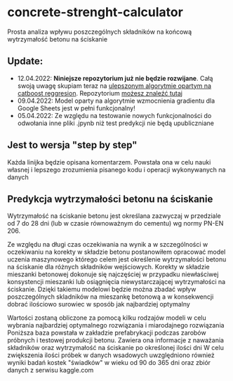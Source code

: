 # concrete-strenght-calculator
Prosta analiza wpływu poszczególnych składników na końcową wytrzymałość betonu na ściskanie

## Update:

- 12.04.2022: **Niniejsze repozytorium już nie będzie rozwijane**. Całą swoją uwagę skupiam teraz na [ulepszonym algorytmie opartym na catboost reggresion](https://catboost.ai/en/docs/concepts/python-reference_catboostregressor). Repozytorium [możesz znaleźć tutaj](https://github.com/brownmilleryt/catboost-strenght-calculator)
- 09.04.2022: Model oparty na algorytmie wzmocnienia gradientu dla Google Sheets jest w pełni funkcjonalny!
- 05.04.2022: Ze względu na testowanie nowych funkcjonalności do odwołania inne pliki .jpynb niż test predykcji nie będą upubliczniane

## Jest to wersja "step by step"
Każda linijka będzie opisana komentarzem.
Powstała ona w celu nauki własnej i lepszego zrozumienia pisanego kodu i operacji wykonywanych na danych

## Predykcja wytrzymałości betonu na ściskanie

Wytrzymałość na ściskanie betonu jest określana zazwyczaj w przedziale od 7 do 28 dni (lub w czasie równoważnym do cementu) wg normy PN-EN 206.

Ze względu na długi czas oczekiwania na wynik a w szczególności w oczekiwaniu na korekty w składzie betonu postanowiłem opracować model uczenia maszynowego którego celem jest określenie wytrzymałości betonu na ściskanie dla różnych składników wejściowych.
Korekty w składzie mieszanki betonowej dokonuje się najczęściej w przypadku niewłaściwej konsystencji mieszanki lub osiągnięcia niewystarczającej wytrzymałości na ściskanie. Dzięki takiemu modelowi będzie można zbadać wpływ poszczególnych skladników na mieszankę betonową a w konsekwencji dobrać ilościowo surowiec w sposób jak najbardziej optymalny 

Wartości zostaną obliczone za pomocą kilku rodzajów modeli w celu wybrania najbardziej optymalnego rozwiązania i miarodajnego rozwiązania
Poniższa baza powstała w zakładzie prefabrykacji podczas zarobów próbnych i testowej produkcji betonu.
Zawiera ona informacje z naważania składników oraz wytrzymałość na ściskanie po określonej ilości dni
W celu zwiększenia ilości próbek w danych wsadowych uwzględniono również wyniki badań kostek "świadków" w wieku od 90 do 365 dni oraz zbiór danych z serwisu kaggle.com

